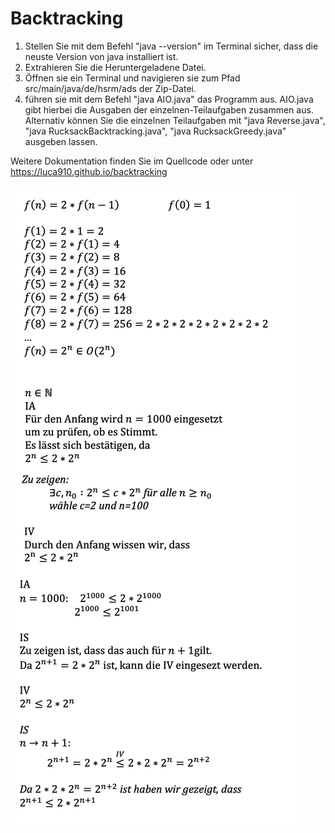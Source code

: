 # Backtracking

1. Stellen Sie mit dem Befehl "java --version" im Terminal sicher, dass die neuste Version von java installiert ist.
2. Extrahieren Sie die Heruntergeladene Datei.
3. Öffnen sie ein Terminal und navigieren sie zum Pfad src/main/java/de/hsrm/ads der Zip-Datei.
4. führen sie mit dem Befehl "java AIO.java" das Programm aus.
   AIO.java gibt hierbei die Ausgaben der einzelnen-Teilaufgaben zusammen aus.
   Alternativ können Sie die einzelnen Teilaufgaben mit "java Reverse.java", "java RucksackBacktracking.java", "java RucksackGreedy.java" ausgeben lassen.

Weitere Dokumentation finden Sie im Quellcode oder unter https://luca910.github.io/backtracking

![Aufgabe 2](https://github.com/luca910/Backtracking/blob/master/A2.png?raw=true)
